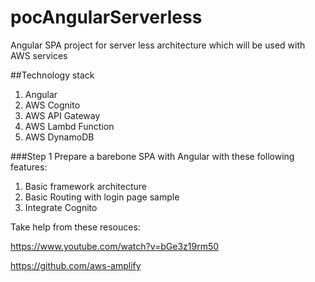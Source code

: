 # pocAngularServerless
Angular SPA project for server less architecture which will be used with AWS services 

##Technology stack
1) Angular 
2) AWS Cognito
3) AWS API Gateway
4) AWS Lambd Function
5) AWS DynamoDB

###Step 1
Prepare a barebone SPA with Angular with these following features:
1) Basic framework architecture
2) Basic Routing with login page sample
3) Integrate Cognito

Take help from these resouces:

https://www.youtube.com/watch?v=bGe3z19rm50

https://github.com/aws-amplify
